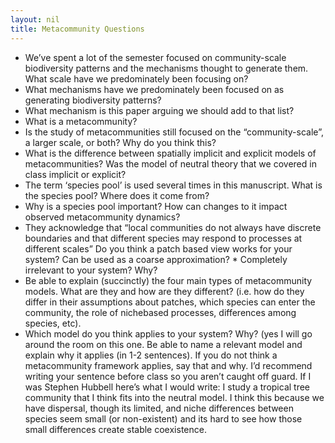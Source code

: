 ```yaml
---
layout: nil
title: Metacommunity Questions
---
```


*    We’ve spent a lot of the semester focused on community-scale biodiversity patterns and the mechanisms thought to generate them. What scale have we predominately been focusing on?
*    What mechanisms have we predominately been focused on as generating biodiversity patterns?
*    What mechanism is this paper arguing we should add to that list?
*    What is a metacommunity?
*    Is the study of metacommunities still focused on the “community-scale”, a larger scale, or both? Why do you think this?
*    What is the difference between spatially implicit and explicit models of metacommunities? Was the model of neutral theory that we covered in class implicit or explicit?
*    The term ‘species pool’ is used several times in this manuscript. What is the species pool? Where does it come from?
*    Why is a species pool important? How can changes to it impact observed metacommunity dynamics?
*    They acknowledge that “local communities do not always have discrete boundaries and that different species may respond to processes at different scales” Do you think a patch based view works for your system? Can be used as a coarse approximation? * Completely irrelevant to your system? Why?
*    Be able to explain (succinctly) the four main types of metacommunity models. What are they and how are they different? (i.e. how do they differ in their assumptions about patches, which species can enter the community, the role of nichebased processes, differences among species, etc).
*    Which model do you think applies to your system? Why? (yes I will go around the room on this one. Be able to name a relevant model and explain why it applies (in 1-2 sentences). If you do not think a metacommunity framework applies, say that and why. I’d recommend writing your sentence before class so you aren’t caught off guard. If I was Stephen Hubbell here’s what I would write: I study a tropical tree community that I think fits into the neutral model. I think this because we have dispersal, though its limited, and niche differences between species seem small (or non-existent) and its hard to see how those small differences create stable coexistence.

